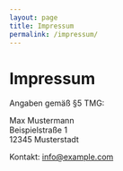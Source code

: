 ```yaml
---
layout: page
title: Impressum
permalink: /impressum/
---
```


# Impressum

Angaben gemäß §5 TMG:

Max Mustermann  
Beispielstraße 1  
12345 Musterstadt  

Kontakt: info@example.com
